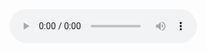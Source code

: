 <audio controls>
  <source src="https://raw.githubusercontent.com/hh0202/hh0202/main/song.mp3" type="audio/mpeg">
</audio>
<!---
hh0202/hh0202 is a ✨ special ✨ repository because its `README.md` (this file) appears on your GitHub profile.
You can click the Preview link to take a look at your changes.
--->
